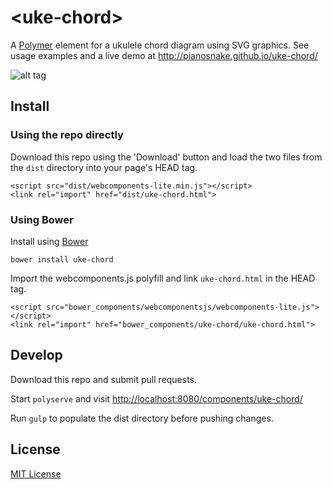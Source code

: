 # &lt;uke-chord&gt;

A [Polymer](https://www.polymer-project.org) element for a ukulele chord diagram using SVG graphics. See usage examples and a live demo at <http://pianosnake.github.io/uke-chord/>

![alt tag](https://92fcb41a43d1d336366489008203152e7a54f1a8-www.googledrive.com/host/0B2yJBQz-_X5XSk9KMXd0UEgzYmM/sample-chord.png)

## Install

### Using the repo directly

Download this repo using the 'Download' button and load the two files from the `dist` directory into your page's HEAD tag.
	
	<script src="dist/webcomponents-lite.min.js"></script>
	<link rel="import" href="dist/uke-chord.html">

### Using Bower

Install using [Bower](http://bower.io/)

	bower install uke-chord

Import the webcomponents.js polyfill and link `uke-chord.html` in the HEAD tag.

	<script src="bower_components/webcomponentsjs/webcomponents-lite.js"></script>
	<link rel="import" href="bower_components/uke-chord/uke-chord.html">

## Develop

Download this repo and submit pull requests.

Start `polyserve` and visit <http://localhost:8080/components/uke-chord/>

Run `gulp` to populate the dist directory before pushing changes.

## License

[MIT License](http://opensource.org/licenses/MIT)
